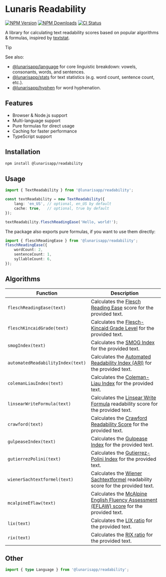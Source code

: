 # Lunaris Readability

[![NPM Version](https://img.shields.io/npm/v/%40lunarisapp%2Freadability)](https://www.npmjs.com/package/@lunarisapp/readability)
[![NPM Downloads](https://img.shields.io/npm/dm/%40lunarisapp%2Freadability)](https://www.npmjs.com/package/@lunarisapp/readability)
[![CI Status](https://img.shields.io/github/actions/workflow/status/LunarisApp/text-tools/checks.yml?label=CI)](https://github.com/LunarisApp/text-tools/actions/workflows/checks.yml)

A library for calculating text readability scores based on popular algorithms & formulas, inspired by [textstat](https://github.com/textstat/textstat).

> [!TIP]
> See also:
>   - [@lunarisapp/language](https://github.com/LunarisApp/text-tools/tree/main/packages/language) for core linguistic breakdown: vowels, consonants, words, and sentences.
>   - [@lunarisapp/stats](https://github.com/LunarisApp/text-tools/tree/main/packages/stats) for text statistics (e.g. word count, sentence count, etc.).
>   - [@lunarisapp/hyphen](https://github.com/LunarisApp/text-tools/tree/main/packages/hyphen) for word hyphenation.

## Features

- Browser & Node.js support
- Multi-language support
- Pure formulas for direct usage
- Caching for faster performance
- TypeScript support

## Installation

```bash
npm install @lunarisapp/readability
```

## Usage

```typescript
import { TextReadability } from '@lunarisapp/readability';

const textReadability = new TextReadability({
    lang: 'en_US', // optional, en_US by default
    cache: true,   // optional, true by default
});

textReadability.fleschReadingEase('Hello, world!');
```

The package also exports pure formulas, if you want to use them directly:

```typescript
import { fleschReadingEase } from '@lunarisapp/readability';
fleschReadingEase({
    wordCount: 2,
    sentenceCount: 1,
    syllableCount: 6,
});
```

## Algorithms

| Function                           | Description                                                                 |
|------------------------------------|-----------------------------------------------------------------------------|
| `fleschReadingEase(text)`          | Calculates the [Flesch Reading Ease](https://en.wikipedia.org/wiki/Flesch%E2%80%93Kincaid_readability_tests#Flesch_reading_ease) score for the provided text.           |
| `fleschKincaidGrade(text)`         | Calculates the [Flesch-Kincaid Grade Level](https://en.wikipedia.org/wiki/Flesch%E2%80%93Kincaid_readability_tests#Flesch%E2%80%93Kincaid_grade_level) for the provided text.          |
| `smogIndex(text)`                  | Calculates the [SMOG Index](https://en.wikipedia.org/wiki/SMOG) for the provided text.                           |
| `automatedReadabilityIndex(text)`  | Calculates the [Automated Readability Index (ARI)](https://en.wikipedia.org/wiki/Automated_readability_index) for the provided text. |
| `colemanLiauIndex(text)`           | Calculates the [Coleman-Liau Index](https://en.wikipedia.org/wiki/Coleman%E2%80%93Liau_index) for the provided text.                 |
| `linsearWriteFormula(text)`        | Calculates the [Linsear Write Formula](https://en.wikipedia.org/wiki/Linsear_Write) readability score for the provided text.|
| `crawford(text)`                   | Calculates the [Crawford Readability Score](https://www.spanishreadability.com/the-crawford-score-for-spanish-texts) for the provided text.        |
| `gulpeaseIndex(text)`              | Calculates the [Gulpease Index](https://it.wikipedia.org/wiki/Indice_Gulpease) for the provided text.                      |
| `gutierrezPolini(text)`            | Calculates the [Gutierrez-Polini Index](https://www.spanishreadability.com/gutierrez-de-polinis-readability-formula) for the provided text.              |
| `wienerSachtextformel(text)`       | Calculates the [Wiener Sachtextformel](https://de.wikipedia.org/wiki/Lesbarkeitsindex#Wiener_Sachtextformel) readability score for the provided text.|
| `mcalpineEflaw(text)`              | Calculates the [McAlpine English Fluency Assessment (EFLAW) score](https://www.angelfire.com/nd/nirmaldasan/journalismonline/fpetge.html) for the provided text. |
| `lix(text)`              | Calculates the [LIX ratio](https://readable.com/readability/lix-rix-readability-formulas/) for the provided text. |
| `rix(text)`               | Calculates the [RIX ratio](https://readable.com/readability/lix-rix-readability-formulas/) for the provided text. |

## Other

```typescript
import { type Language } from '@lunarisapp/readability';
```